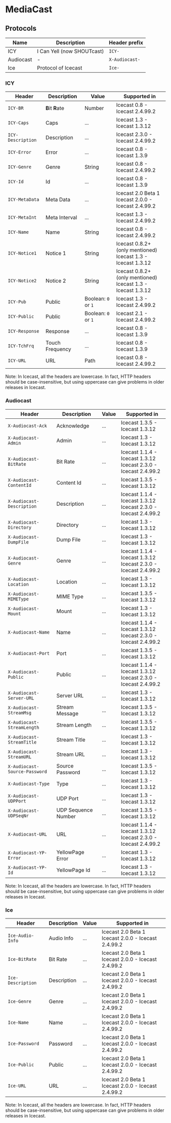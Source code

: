 # MediaCast

## Protocols

| Name | Description | Header prefix |
| -- | -- | -- |
| ICY | I Can Yell (now SHOUTcast) | `ICY-` |
| Audiocast | - | `X-Audiocast-` |
| Ice | Protocol of Icecast | `Ice-`

### ICY

| Header | Description | Value | Supported in |
| -- | -- | -- | -- |
| `ICY-BR` | **B**it **R**ate | Number | Icecast 0.8 - Icecast 2.4.99.2 |
| `ICY-Caps` | Caps | ... | Icecast 1.3 - Icecast 1.3.12 |
| `ICY-Description` | Description | ... | Icecast 2.3.0 - Icecast 2.4.99.2 |
| `ICY-Error` | Error | ... | Icecast 0.8 - Icecast 1.3.9 |
| `ICY-Genre` | Genre | String | Icecast 0.8 - Icecast 2.4.99.2 |
| `ICY-Id` | Id | ... | Icecast 0.8 - Icecast 1.3.9 |
| `ICY-MetaData` | Meta Data | ... | Icecast 2.0 Beta 1<br>Icecast 2.0.0 - Icecast 2.4.99.2 |
| `ICY-MetaInt` | Meta Interval | ... | Icecast 1.3 - Icecast 2.4.99.2 |
| `ICY-Name` | Name | String | Icecast 0.8 - Icecast 2.4.99.2 |
| `ICY-Notice1` | Notice 1 | String |  Icecast 0.8.2+ (only mentioned)<br>Icecast 1.3 - Icecast 1.3.12 |
| `ICY-Notice2` | Notice 2 | String | Icecast 0.8.2+ (only mentioned)<br>Icecast 1.3 - Icecast 1.3.12 |
| `ICY-Pub` | Public | Boolean: `0` or `1` | Icecast 1.3 - Icecast 2.4.99.2 |
| `ICY-Public` | Public | Boolean: `0` or `1` | Icecast 2.1 - Icecast 2.4.99.2 |
| `ICY-Response` | Response | ... | Icecast 0.8 - Icecast 1.3.9 |
| `ICY-TchFrq` | Touch Frequency | ... | Icecast 0.8 - Icecast 1.3.9 |
| `ICY-URL` | URL | Path | Icecast 0.8 - Icecast 2.4.99.2 |

Note: In Icecast, all the headers are lowercase. In fact, HTTP headers should be case-insensitive, but using uppercase can give problems in older releases in Icecast.

### Audiocast

| Header | Description | Value | Supported in |
| -- | -- | -- | -- |
| `X-Audiocast-Ack` | Acknowledge | ... | Icecast 1.3.5 - Icecast 1.3.12 |
| `X-Audiocast-Admin` | Admin | ... | Icecast 1.3 - Icecast 1.3.12 |
| `X-Audiocast-BitRate` | Bit Rate | ... | Icecast 1.1.4 - Icecast 1.3.12<br>Icecast 2.3.0 - Icecast 2.4.99.2 |
| `X-Audiocast-ContentId` | Content Id | ... | Icecast 1.3.5 - Icecast 1.3.12 |
| `X-Audiocast-Description` | Description | ... | Icecast 1.1.4 - Icecast 1.3.12<br>Icecast 2.3.0 - Icecast 2.4.99.2 |
| `X-Audiocast-Directory` | Directory | ... | Icecast 1.3 - Icecast 1.3.12 |
| `X-Audiocast-DumpFile` | Dump File | ... | Icecast 1.3 - Icecast 1.3.12 |
| `X-Audiocast-Genre` | Genre | ... | Icecast 1.1.4 - Icecast 1.3.12<br>Icecast 2.3.0 - Icecast 2.4.99.2 |
| `X-Audiocast-Location` | Location | ... | Icecast 1.3 - Icecast 1.3.12 |
| `X-Audiocast-MIMEType` | MIME Type | ... | Icecast 1.3.5 - Icecast 1.3.12 |
| `X-Audiocast-Mount` | Mount | ... | Icecast 1.3 - Icecast 1.3.12 |
| `X-Audiocast-Name` | Name | ... | Icecast 1.1.4 - Icecast 1.3.12<br>Icecast 2.3.0 - Icecast 2.4.99.2 |
| `X-Audiocast-Port` | Port | ... | Icecast 1.3.5 - Icecast 1.3.12 |
| `X-Audiocast-Public` | Public | ... | Icecast 1.1.4 - Icecast 1.3.12<br>Icecast 2.3.0 - Icecast 2.4.99.2 |
| `X-Audiocast-Server-URL` | Server URL | ... | Icecast 1.3 - Icecast 1.3.12 |
| `X-Audiocast-StreamMsg` | Stream Message | ... | Icecast 1.3.5 - Icecast 1.3.12 |
| `X-Audiocast-StreamLength` | Stream Length | ... | Icecast 1.3.5 - Icecast 1.3.12 |
| `X-Audiocast-StreamTitle` | Stream Title | ... | Icecast 1.3 - Icecast 1.3.12 |
| `X-Audiocast-StreamURL` | Stream URL | ... | Icecast 1.3 - Icecast 1.3.12 |
| `X-Audiocast-Source-Password` | Source Password | ... | Icecast 1.3.5 - Icecast 1.3.12 |
| `X-Audiocast-Type` | Type | ... | Icecast 1.3 - Icecast 1.3.12 |
| `X-Audiocast-UDPPort` | UDP Port | ... | Icecast 1.3 - Icecast 1.3.12 |
| `X-Audiocast-UDPSeqNr` | UDP Sequence Number | ... | Icecast 1.3.5 - Icecast 1.3.12 |
| `X-Audiocast-URL` | URL | ... | Icecast 1.1.4 - Icecast 1.3.12<br>Icecast 2.3.0 - Icecast 2.4.99.2 |
| `X-Audiocast-YP-Error` | YellowPage Error | ... | Icecast 1.3 - Icecast 1.3.12 |
| `X-Audiocast-YP-Id` | YellowPage Id | ... | Icecast 1.3 - Icecast 1.3.12 |

Note: In Icecast, all the headers are lowercase. In fact, HTTP headers should be case-insensitive, but using uppercase can give problems in older releases in Icecast.

### Ice

| Header | Description | Value | Supported in |
| -- | -- | -- | -- |
| `Ice-Audio-Info` | Audio Info | ... | Icecast 2.0 Beta 1<br>Icecast 2.0.0 - Icecast 2.4.99.2 |
| `Ice-BitRate` | Bit Rate | ... | Icecast 2.0 Beta 1<br>Icecast 2.0.0 - Icecast 2.4.99.2 |
| `Ice-Description` | Description | ... | Icecast 2.0 Beta 1<br>Icecast 2.0.0 - Icecast 2.4.99.2 |
| `Ice-Genre` | Genre | ... | Icecast 2.0 Beta 1<br>Icecast 2.0.0 - Icecast 2.4.99.2 |
| `Ice-Name` | Name | ... | Icecast 2.0 Beta 1<br>Icecast 2.0.0 - Icecast 2.4.99.2 |
| `Ice-Password` | Password | ... | Icecast 2.0 Beta 1<br>Icecast 2.0.0 - Icecast 2.4.99.2 |
| `Ice-Public` | Public | ... | Icecast 2.0 Beta 1<br>Icecast 2.0.0 - Icecast 2.4.99.2 |
| `Ice-URL` | URL | ... | Icecast 2.0 Beta 1<br>Icecast 2.0.0 - Icecast 2.4.99.2 |

Note: In Icecast, all the headers are lowercase. In fact, HTTP headers should be case-insensitive, but using uppercase can give problems in older releases in Icecast.
